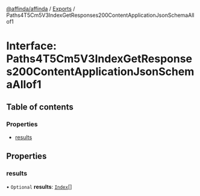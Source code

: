 [@affinda/affinda](../README.md) / [Exports](../modules.md) / Paths4T5Cm5V3IndexGetResponses200ContentApplicationJsonSchemaAllof1

# Interface: Paths4T5Cm5V3IndexGetResponses200ContentApplicationJsonSchemaAllof1

## Table of contents

### Properties

- [results](Paths4T5Cm5V3IndexGetResponses200ContentApplicationJsonSchemaAllof1.md#results)

## Properties

### results

• `Optional` **results**: [`Index`](Index.md)[]
